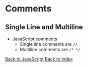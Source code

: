 # Comments

## Single Line and Multiline

- JavaScript comments
  - Single line comments are `//`
  - Multiline comments are `/* */`

[Back to JavaScript](javascript.md)
[Back to Index](index.md)
